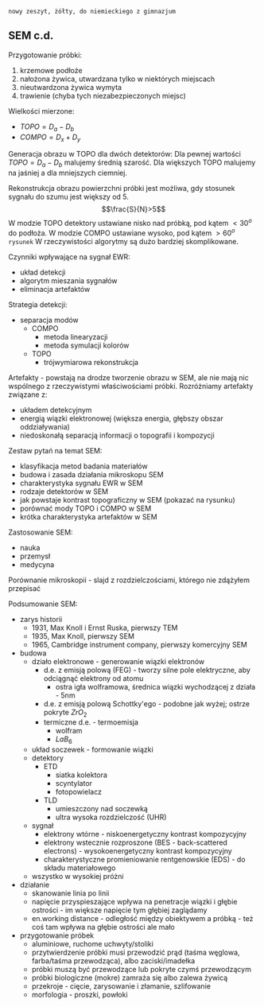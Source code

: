 `nowy zeszyt, żółty, do niemieckiego z gimnazjum`

## SEM c.d.

Przygotowanie próbki:

1. krzemowe podłoże
2. nałożona żywica, utwardzana tylko w niektórych miejscach
3. nieutwardzona żywica wymyta
4. trawienie (chyba tych niezabezpieczonych miejsc)

Wielkości mierzone:

- $TOPO=D_a-D_b$
- $COMPO=D_x+D_y$

Generacja obrazu w TOPO dla dwóch detektorów:
Dla pewnej wartości $TOPO=D_a-D_b$ malujemy średnią szarość. Dla większych TOPO malujemy na jaśniej a dla mniejszych ciemniej. 

Rekonstrukcja obrazu powierzchni próbki jest możliwa, gdy stosunek sygnału do szumu jest większy od 5.
$$\frac{S}{N}>5$$
W modzie TOPO detektory ustawiane nisko nad próbką, pod kątem $<30^o$ do podłoża. 
W modzie COMPO ustawiane wysoko, pod kątem $>60^o$
`rysunek`
W rzeczywistości algorytmy są dużo bardziej skomplikowane.

Czynniki wpływające na sygnał EWR:

- układ detekcji
- algorytm mieszania sygnałów
- eliminacja artefaktów

Strategia detekcji:

- separacja modów
	- COMPO
		- metoda linearyzacji
		- metoda symulacji kolorów
	- TOPO
		- trójwymiarowa rekonstrukcja

Artefakty - powstają na drodze tworzenie obrazu w SEM, ale nie mają nic wspólnego z rzeczywistymi właściwościami próbki. Rozróżniamy artefakty związane z:

- układem detekcyjnym
- energią wiązki elektronowej (większa energia, głębszy obszar oddziaływania)
- niedoskonałą separacją informacji o topografii i kompozycji

Zestaw pytań na temat SEM:

- klasyfikacja metod badania materiałów
- budowa i zasada działania mikroskopu SEM
- charakterystyka sygnału EWR w SEM
- rodzaje detektorów w SEM
- jak powstaje kontrast topograficzny w SEM (pokazać na rysunku)
- porównać mody TOPO i COMPO w SEM
- krótka charakterystyka artefaktów w SEM

Zastosowanie SEM:

- nauka
- przemysł
- medycyna

Porównanie mikroskopii - slajd z rozdzielczościami, którego nie zdążyłem przepisać

Podsumowanie SEM:

- zarys historii
	- 1931, Max Knoll i Ernst Ruska, pierwszy TEM
	- 1935, Max Knoll, pierwszy SEM
	- 1965, Cambridge instrument company, pierwszy komercyjny SEM
- budowa
	- działo elektronowe - generowanie wiązki elektronów
		- d.e. z emisją polową (FEG) - tworzy silne pole elektryczne, aby odciągnąć elektrony od atomu
			- ostra igła wolframowa, średnica wiązki wychodzącej z działa - 5nm
		- d.e. z emisją polową Schottky'ego - podobne jak wyżej; ostrze pokryte $ZrO_2$ 
		- termiczne d.e. - termoemisja
			- wolfram
			- $LaB_6$ 
	- układ soczewek - formowanie wiązki
	- detektory
		- ETD
			- siatka kolektora
			- scyntylator
			- fotopowielacz
		- TLD
			- umieszczony nad soczewką
			- ultra wysoka rozdzielczość (UHR)
	- sygnał 
		- elektrony wtórne - niskoenergetyczny kontrast kompozycyjny
		- elektrony wstecznie rozproszone (BES - back-scattered electrons) - wysokoenergetyczny kontrast kompozycyjny
		- charakterystyczne promieniowanie rentgenowskie (EDS) - do składu materiałowego
	- wszystko w wysokiej próżni
- działanie
	- skanowanie linia po linii
	- napięcie przyspieszające wpływa na penetracje wiązki i głębie ostrości - im większe napięcie tym głębiej zaglądamy
	- en.working distance - odległość między obiektywem a próbką - też coś tam wpływa na głębie ostrości ale mało
- przygotowanie próbek
	- aluminiowe, ruchome uchwyty/stoliki 
	- przytwierdzenie próbki musi przewodzić prąd (taśma węglowa, farba/taśma przewodząca), albo zaciski/imadełka
	- próbki muszą być przewodzące lub pokryte czymś przewodzącym
	- próbki biologiczne (mokre) zamraża się albo zalewa żywicą
	- przekroje - cięcie, zarysowanie i złamanie, szlifowanie
	- morfologia - proszki, powłoki 